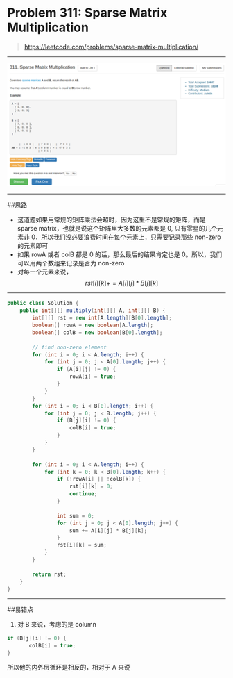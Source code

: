 # Problem 311: Sparse Matrix Multiplication


> https://leetcode.com/problems/sparse-matrix-multiplication/

-----------
![](311.png)

---------
##思路
* 这道题如果用常规的矩阵乘法会超时，因为这里不是常规的矩阵，而是 sparse matrix，也就是说这个矩阵里大多数的元素都是 0, 只有零星的几个元素非 0，所以我们没必要浪费时间在每个元素上，只需要记录那些 non-zero 的元素即可
* 如果 rowA 或者 colB 都是 0 的话，那么最后的结果肯定也是 0。所以，我们可以用两个数组来记录是否为 non-zero
* 对每一个元素来说，$$rst[i][k] += A[i][j] * B[j][k]$$

-----------
```java
public class Solution {
    public int[][] multiply(int[][] A, int[][] B) {
        int[][] rst = new int[A.length][B[0].length];
        boolean[] rowA = new boolean[A.length];
        boolean[] colB = new boolean[B[0].length];
        
        // find non-zero element
        for (int i = 0; i < A.length; i++) {
            for (int j = 0; j < A[0].length; j++) {
                if (A[i][j] != 0) {
                    rowA[i] = true;
                }
            }
        }
        for (int i = 0; i < B[0].length; i++) {
            for (int j = 0; j < B.length; j++) {
                if (B[j][i] != 0) {
                    colB[i] = true;
                }
            }
        }
        
        for (int i = 0; i < A.length; i++) {
            for (int k = 0; k < B[0].length; k++) {
                if (!rowA[i] || !colB[k]) {
                    rst[i][k] = 0;
                    continue;
                }
                
                int sum = 0;
                for (int j = 0; j < A[0].length; j++) {
                    sum += A[i][j] * B[j][k]; 
                }
                rst[i][k] = sum;
            }
        }
        
        return rst;
    }
}
```
--------
##易错点
1. 对 B 来说，考虑的是 column
```java
if (B[j][i] != 0) {
       colB[i] = true;
}
```
所以他的内外层循环是相反的，相对于 A 来说

















